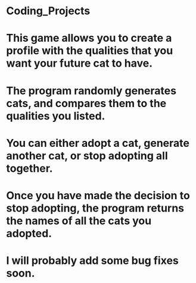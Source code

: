 # Coding_Projects
# This game allows you to create a profile with the qualities that you want your future cat to have.
# The program randomly generates cats, and compares them to the qualities you listed.
# You can either adopt a cat, generate another cat, or stop adopting all together.
# Once you have made the decision to stop adopting, the program returns the names of all the cats you adopted.
# I will probably add some bug fixes soon.
